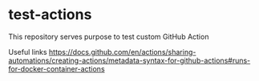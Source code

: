 # test-actions

This repository serves purpose to test custom GitHub Action


Useful links
https://docs.github.com/en/actions/sharing-automations/creating-actions/metadata-syntax-for-github-actions#runs-for-docker-container-actions